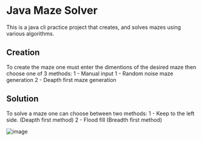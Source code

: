 # Java Maze Solver
This is a java cli practice project that creates, and solves mazes using various algorithms.

## Creation
To create the maze one must enter the dimentions of the desired maze then choose one of 3 methods: 
  1 - Manual input
  1 - Random noise maze generation
  2 - Deapth first maze generation

## Solution
To solve a maze one can choose between two methods:
  1 - Keep to the left side. (Deapth first method)
  2 - Flood fill (Breadth first method)

![image](https://github.com/user-attachments/assets/8fa2dabf-64a9-4fbe-96b3-9e9c0be0f069)
